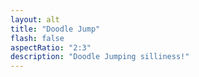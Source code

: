 ```yaml
---
layout: alt
title: "Doodle Jump"
flash: false
aspectRatio: "2:3"
description: "Doodle Jumping silliness!"
---
```

